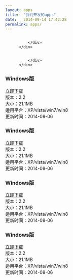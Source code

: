 ```yaml
---
layout: apps
title:  "我们开发的apps"
date:   2014-09-14 17:42:28
permalink: apps/
---
```


<div class="col-md-6 col-xs-12">
              <div class="app-header">
                             <img src="{{site.baseurl}}/img/download_banner_2.jpg" alt="">

              </div>
          </div>

<div class="col-md-6 col-xs-12">
            <div class="app-header">
                             <img src="{{site.baseurl}}/img/download_banner_1.jpg" alt="">

              </div>
          </div>

<div class="col-md-6 col-xs-12">
              <div class=" app"><div class="row">
                <div class="col-md-5 col-xs-6 link">
                 <h3>Windows版</h3>
                 <a class="btn-download icon-win" href="#">
                 立即下载
                 </a>
                </div>
                <div class="col-md-7 col-xs-6 info">
                  版本：2.2 <br>
                  大小：21.1MB<br>
                  适用平台：XP/vista/win7/win8<br>
                  更新时间：2014-08-06
                </div></div>
            </div>
          </div><div class="col-md-6 col-xs-12">
              <div class=" app">
                <div class="row">
                <div class="col-md-5 col-xs-6 link">
                 <h3>Windows版</h3>
                 <a class="btn-download icon-ios" href="#">
                 立即下载
                 </a>
                </div>
                <div class="col-md-7 col-xs-6 info">
                  版本：2.2 <br>
                  大小：21.1MB<br>
                  适用平台：XP/vista/win7/win8<br>
                  更新时间：2014-08-06
                </div></div>
            </div>
          </div>

<div class="col-md-6 col-xs-12 ">
              <div class=" app">
                <div class="row">
                <div class="col-md-5 col-xs-6 link">
                 <h3>Windows版</h3>
                 <a class="btn-download icon-android" href="#">
                 立即下载
                 </a>
                </div>
                <div class="col-md-7 col-xs-6 info">
                  版本：2.2 <br>
                  大小：21.1MB<br>
                  适用平台：XP/vista/win7/win8<br>
                  更新时间：2014-08-06
                </div></div>
            </div>
          </div>


<div class="col-md-6 col-xs-12 ">
              <div class=" app">
                <div class="row">
                <div class="col-md-5 col-xs-6 link">
                 <h3>Windows版</h3>
                 <a class="btn-download icon-ios" href="#">
                 立即下载
                 </a>
                </div>
                <div class="col-md-7 col-xs-6 info">
                  版本：2.2 <br>
                  大小：21.1MB<br>
                  适用平台：XP/vista/win7/win8<br>
                  更新时间：2014-08-06
                </div></div>
            </div>
          </div>
